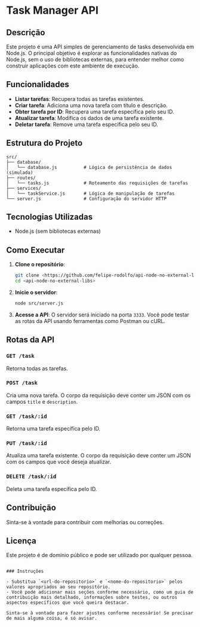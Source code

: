 # Task Manager API

## Descrição

Este projeto é uma API simples de gerenciamento de tasks desenvolvida em Node.js. O principal objetivo é explorar as funcionalidades nativas do Node.js, sem o uso de bibliotecas externas, para entender melhor como construir aplicações com este ambiente de execução.

## Funcionalidades

- **Listar tarefas**: Recupera todas as tarefas existentes.
- **Criar tarefa**: Adiciona uma nova tarefa com título e descrição.
- **Obter tarefa por ID**: Recupera uma tarefa específica pelo seu ID.
- **Atualizar tarefa**: Modifica os dados de uma tarefa existente.
- **Deletar tarefa**: Remove uma tarefa específica pelo seu ID.

## Estrutura do Projeto

```
src/
├── database/
│   └── database.js          # Lógica de persistência de dados (simulada)
├── routes/
│   └── tasks.js             # Roteamento das requisições de tarefas
├── services/
│   └── taskService.js       # Lógica de manipulação de tarefas
└── server.js                # Configuração do servidor HTTP
```

## Tecnologias Utilizadas

- Node.js (sem bibliotecas externas)

## Como Executar

1. **Clone o repositório**:
   ```bash
   git clone <https://github.com/felipe-rodolfo/api-node-no-external-libs.git>
   cd <api-node-no-external-libs>
   ```

2. **Inicie o servidor**:
   ```bash
   node src/server.js
   ```

3. **Acesse a API**:
   O servidor será iniciado na porta `3333`. Você pode testar as rotas da API usando ferramentas como Postman ou cURL.

## Rotas da API

### `GET /task`
Retorna todas as tarefas.

### `POST /task`
Cria uma nova tarefa. O corpo da requisição deve conter um JSON com os campos `title` e `description`.

### `GET /task/:id`
Retorna uma tarefa específica pelo ID.

### `PUT /task/:id`
Atualiza uma tarefa existente. O corpo da requisição deve conter um JSON com os campos que você deseja atualizar.

### `DELETE /task/:id`
Deleta uma tarefa específica pelo ID.

## Contribuição

Sinta-se à vontade para contribuir com melhorias ou correções. 

## Licença

Este projeto é de domínio público e pode ser utilizado por qualquer pessoa.

```

### Instruções

- Substitua `<url-do-repositorio>` e `<nome-do-repositorio>` pelos valores apropriados ao seu repositório.
- Você pode adicionar mais seções conforme necessário, como um guia de contribuição mais detalhado, informações sobre testes, ou outros aspectos específicos que você queira destacar.

Sinta-se à vontade para fazer ajustes conforme necessário! Se precisar de mais alguma coisa, é só avisar.